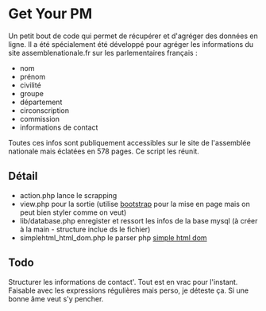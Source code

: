 # Get Your PM

Un petit bout de code qui permet de récupérer et d'agréger des données en ligne. Il a été spécialement été développé pour agréger les informations du site assemblenationale.fr sur les parlementaires français :

* nom
* prénom
* civilité
* groupe
* département
* circonscription
* commission
* informations de contact

Toutes ces infos sont publiquement accessibles sur le site de l'assemblée nationale mais éclatées en 578 pages. Ce script les réunit.

## Détail

* action.php lance le scrapping
* view.php pour la sortie (utilise [bootstrap](http://getbootstrap.com/) pour la mise en page mais on peut bien styler comme on veut)
* lib/database.php enregister et ressort les infos de la base mysql (à créer à la main - structure inclue ds le fichier)
* simplehtml_html_dom.php le parser php [simple html dom](http://sourceforge.net/projects/simplehtmldom/)

## Todo

Structurer les informations de contact'. Tout est en vrac pour l'instant. Faisable avec les expressions régulières mais perso, je déteste ça. Si une bonne âme veut s'y pencher.
